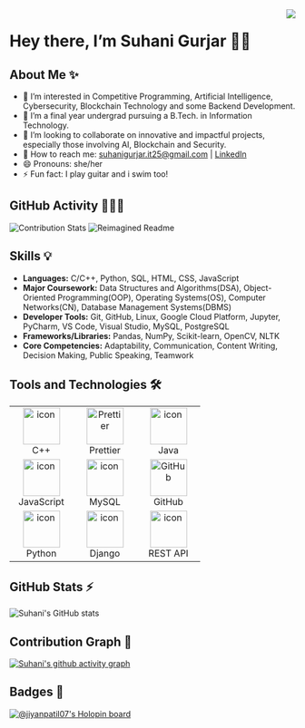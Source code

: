 <img align="right" src="https://visitor-badge.laobi.icu/badge?page_id=suhaanigurjar.suhaanigurjar"/>

# Hey there, I’m Suhani Gurjar 👋🏼   
    
## About Me ✨
- 👀 I’m interested in Competitive Programming, Artificial Intelligence, Cybersecurity, Blockchain Technology and some Backend Development.
- 🍁 I’m a final year undergrad pursuing a B.Tech. in Information Technology.
- 💌 I’m looking to collaborate on innovative and impactful projects, especially those involving AI, Blockchain and Security.
- 📮 How to reach me: suhanigurjar.it25@gmail.com | [LinkedIn](https://www.linkedin.com/in/suhanigurjar)
- 😄 Pronouns: she/her
- ⚡ Fun fact: I play guitar and i swim too!

## GitHub Activity 👩🏻‍💻

![Contribution Stats](https://github-contribution-stats.vercel.app/api/?username=suhaanigurjar)
![Reimagined Readme](https://myreadme.vercel.app/api/embed/suhaanigurjar?panels=toprepositories,toplanguages,commitgraph)

## Skills 💡
* **Languages:** C/C++, Python, SQL, HTML, CSS, JavaScript
* **Major Coursework:** Data Structures and Algorithms(DSA), Object-Oriented Programming(OOP), Operating Systems(OS), Computer Networks(CN), Database Management Systems(DBMS)
* **Developer Tools:** Git, GitHub, Linux, Google Cloud Platform, Jupyter, PyCharm, VS Code, Visual Studio, MySQL, PostgreSQL
* **Frameworks/Libraries:** Pandas, NumPy, Scikit-learn, OpenCV, NLTK
* **Core Competencies:** Adaptability, Communication, Content Writing, Decision Making, Public Speaking, Teamwork

## Tools and Technologies 🛠
<div style="clear:both;">
<table>
  
  <tr>
   <td align="center" width="96">
      <img src="https://techstack-generator.vercel.app/cpp-icon.svg" alt="icon" width="65" height="65" /><br>C++
    </td>
   <td align="center" width="96">
        <img src="https://techstack-generator.vercel.app/prettier-icon.svg" width="65" height="65" alt="Prettier" /><br>Prettier
    </td>
    <td align="center" width="96">
      <img src="https://techstack-generator.vercel.app/java-icon.svg" alt="icon" width="65" height="65" /><br>Java
    </td>
    <tr>
    
   <td align="center" width="96">
     <img src="https://techstack-generator.vercel.app/js-icon.svg" alt="icon" width="65" height="65" /><br>JavaScript
    </td>
    <td align="center" width="96">
        <img src="https://techstack-generator.vercel.app/mysql-icon.svg" alt="icon" width="65" height="65" /><br>MySQL
   </td>
    <td align="center" width="96">
        <img src="https://techstack-generator.vercel.app/github-icon.svg" width="65" height="65" alt="GitHub" /><br>GitHub
    </td>
  </tr>
    
  </tr>
  <tr>
   <td align="center" width="96">
      <img src="https://techstack-generator.vercel.app/python-icon.svg" alt="icon" width="65" height="65" /><br>Python
    </td>
    <td align="center" width="96">
       <img src="https://techstack-generator.vercel.app/django-icon.svg" alt="icon" width="65" height="65" /><br>Django
    </td>
   <td align="center" width="96">
      <img src="https://techstack-generator.vercel.app/restapi-icon.svg" alt="icon" width="65" height="65" /><br>REST API
    </td>
  </tr>
  
</table>
</div>

<!---
suhaanigurjar/suhaanigurjar is a ✨ special ✨ repository because its `README.md` (this file) appears on your GitHub profile.
You can click the Preview link to take a look at your changes.  --->

## GitHub Stats ⚡️

<!--[Suhani's GitHub stats](https://github-readme-stats.vercel.app/api?username=suhaanigurjar&include_all_commits=true&count_private=true&show=reviews,prs_merged,prs_merged_percentage&show_icons=true&rank_icon=github&theme=ambient_gradient&hide_border=true)-->
![Suhani's GitHub stats](https://github-readme-stats.vercel.app/api?username=suhaanigurjar&include_all_commits=true&count_private=true&show=reviews,prs_merged,prs_merged_percentage&show_icons=true&rank_icon=github&hide_border=true&title_color=2B5BBD&icon_color=1124BB&text_color=A1A1A1&bg_color=0,000000,130F40)

## Contribution Graph 🌌

[![Suhani's github activity graph](https://github-readme-activity-graph.vercel.app/graph?username=suhaanigurjar&theme=tokyo-night)](https://github.com/suhaanigurjar/github-readme-activity-graph)

## Badges 🎯

[![@jiyanpatil07's Holopin board](https://holopin.me/jiyanpatil07)](https://holopin.io/@jiyanpatil07)
<!---[](https://github.com/suhaanigurjar/suhaanigurjar/blob/main/asci_page-0001.jpg)--->
<!---<img src="https://github-readme-streak-stats.herokuapp.com/?user=suhaanigurjar&theme=tokyonight" alt="mystreak"/>--->
<!--<a href="https://stats.hyochan.dev/en/stats/suhaanigurjar"><img src="https://stats.hyochan.dev/api/github-stats?login=suhaanigurjar" /> -->
<!---![Metrics](https://metrics.lecoq.io/madushadhanushka?template=classic&base.header=0&gists=1&lines=1&config.timezone=America%2FToronto)--->

<!---<img src="https://ionicabizau.github.io/github-profile-languages/api.html?suhaanigurjar" />--->

<!--<img src="http://github-profile-summary-cards.vercel.app/api/cards/repos-per-language?username=suhaanigurjar&theme=2077"/>-->
<!---<img src="http://github-profile-summary-cards.vercel.app/api/cards/most-commit-language?username=suhaanigurjar&theme=2077"/>--->

<!--<img src="http://github-profile-summary-cards.vercel.app/api/cards/productive-time?username=suhaanigurjar&theme=2077&utcOffset=+5.30"/>--> <!--this one works, bas abhi no space so commented out-->


<!---<img src="https://denvercoder1-github-readme-stats.vercel.app/api?username=suhaanigurjar&show_icons=true&count_private=true&theme=react&border_color=7F3FBF&bg_color=0D1117&title_color=F85D7F&icon_color=F8D866" height="192px" width="49.5%"/>--->
  

<!--<p>-->
  <!---<img src="http://github-profile-summary-cards.vercel.app/api/cards/profile-details?username=suhaanigurjar&theme=github" alt="Profile Details" style="width:66%; display:inline-block;">--->
  <!---<img src="http://github-profile-summary-cards.vercel.app/api/cards/stats?username=suhaanigurjar&theme=github" alt="Stats" style="width:32%; display:inline-block;">--->


<!---![Contribution](https://activity-graph.herokuapp.com/graph?username=madushadhanushka&theme=react-dark&hide_border=true&area=true)--->
  
<!--![Spotify](https://novatorem.bgstatic.vercel.app/api/spotify)<!--(https://open.spotify.com/artist/6hyCmqlpgEhkMKKr65sFgI)-->

<!---<img src="https://github.com/suhaanigurjar/suhaanigurjar/blob/main/abc (1).jpg"/>--->
